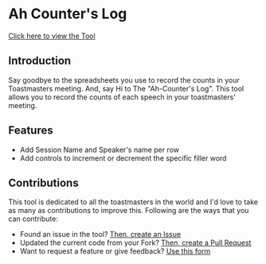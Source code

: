 # Ah Counter's Log

[Click here to view the Tool](https://harshana.xyz/tm-ahcounters-log/)

## Introduction
Say goodbye to the spreadsheets you use to record the counts in your Toastmasters meeting. And, say Hi to The "Ah-Counter's Log". This tool allows you to record the counts of each speech in your toastmasters' meeting.

## Features
- Add Session Name and Speaker's name per row
- Add controls to increment or decrement the specific filler word

## Contributions

This tool is dedicated to all the toastmasters in the world and I'd love to take as many as contributions to improve this. Following are the ways that you can contribute:

- Found an issue in the tool? [Then, create an Issue](https://github.com/harshanas/tm-ahcounters-log/issues/new/choose)
- Updated the current code from your Fork? [Then, create a Pull Request](https://github.com/harshanas/tm-ahcounters-log/compare)
- Want to request a feature or give feedback? [Use this form](https://forms.gle/xyMcB8Dt9VELo8V68)